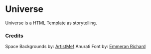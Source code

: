 # Universe

Universe is a HTML Template as storytelling.

### Credits

Space Backgrounds by: [ArtistMef](https://creativemarket.com/ArtistMef)
Anurati Font by: [Emmeran Richard](https://www.behance.net/gallery/33704618/ANURATI-Free-font)
